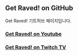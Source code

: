 ## Get Raved! on GitHub

Get Raved! 기트허브 페이지입니다.


### [Get Raved! on Youtube](https://www.youtube.com/channel/UCddjChClpRKImlG8fepmypA)


### [Get Raved! on Twitch TV](https://go.twitch.tv/trollingrave)
